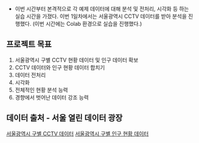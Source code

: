* 이번 시간부터 본격적으로 각 예제 데이터에 대해 분석 및 전처리, 시각화 등 하는 실습 시간을 가졌다. 이번 1일차에서는 서울광역시 CCTV 데이터를 받아 분석을 진행했다.
(이번 시간에는 Colab 환경으로 실습을 진행했다.)

## 프로젝트 목표
1. 서울광역시 구별 CCTV 현황 데이터 및 인구 데이터 확보
2. CCTV 데이터와 인구 현황 데이터 합치기
3. 데이터 전처리
4. 시각화
5. 전체적인 현황 분석 능력
6. 경향에서 벗어난 데이터 강조 능력

## 데이터 출처 - 서울 열린 데이터 광장
[서울광역시 구별 CCTV 데이터](https://data.seoul.go.kr/dataList/OA-2734/F/1/datasetView.do)
[서울광역시 구별 인구 현황 데이터](https://data.seoul.go.kr/dataList/11067/S/2/datasetView.do)
